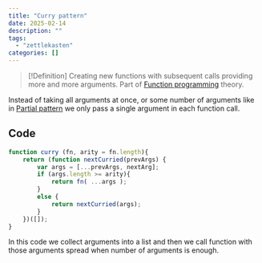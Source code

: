 ```yaml
---
title: "Curry pattern"
date: 2025-02-14
description: ""
tags: 
  - "zettlekasten"
categories: []
---
```


> [!Definition]
> Creating new functions with subsequent calls providing more and more arguments. Part of [Function programming](Function%20programming) theory.

Instead of taking all arguments at once, or some number of arguments like in [Partial pattern](Partial%20pattern.md) we only pass a single argument in each function call.

## Code

```js
function curry (fn, arity = fn.length){
	return (function nextCurried(prevArgs) {
		var args = [...prevArgs, nextArg];
		if (args.length >= arity){
			return fn( ...args );
		}
		else {
			return nextCurried(args);
		}
	})([]);
}
```

In this code we collect arguments into a list and then we call function with those arguments spread when number of arguments is enough.
